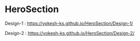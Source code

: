 # HeroSection

Design-1 : https://yokesh-ks.github.io/HeroSection/Design-1/

Design-2 : https://yokesh-ks.github.io/HeroSection/Design-2/

